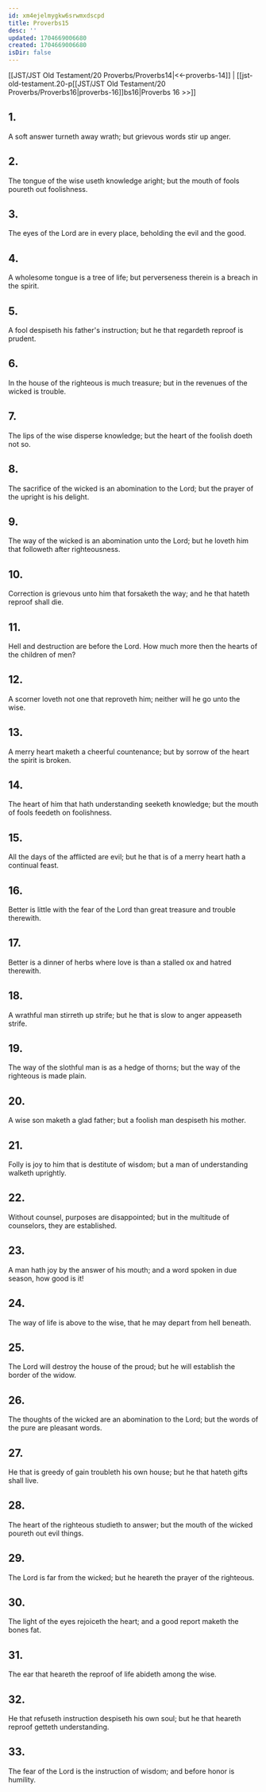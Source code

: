 ```yaml
---
id: xm4ejelmygkw6srwmxdscpd
title: Proverbs15
desc: ''
updated: 1704669006680
created: 1704669006680
isDir: false
---
```

[[JST/JST Old Testament/20 Proverbs/Proverbs14|<<-proverbs-14]] | [[jst-old-testament.20-p[[JST/JST Old Testament/20 Proverbs/Proverbs16|proverbs-16]]bs16|Proverbs 16 >>]]
## 1.
A soft answer turneth away wrath; but grievous words stir up anger.
## 2.
The tongue of the wise useth knowledge aright; but the mouth of fools poureth out foolishness.
## 3.
The eyes of the Lord are in every place, beholding the evil and the good.
## 4.
A wholesome tongue is a tree of life; but perverseness therein is a breach in the spirit.
## 5.
A fool despiseth his father\'s instruction; but he that regardeth reproof is prudent.
## 6.
In the house of the righteous is much treasure; but in the revenues of the wicked is trouble.
## 7.
The lips of the wise disperse knowledge; but the heart of the foolish doeth not so.
## 8.
The sacrifice of the wicked is an abomination to the Lord; but the prayer of the upright is his delight.
## 9.
The way of the wicked is an abomination unto the Lord; but he loveth him that followeth after righteousness.
## 10.
Correction is grievous unto him that forsaketh the way; and he that hateth reproof shall die.
## 11.
Hell and destruction are before the Lord. How much more then the hearts of the children of men?
## 12.
A scorner loveth not one that reproveth him; neither will he go unto the wise.
## 13.
A merry heart maketh a cheerful countenance; but by sorrow of the heart the spirit is broken.
## 14.
The heart of him that hath understanding seeketh knowledge; but the mouth of fools feedeth on foolishness.
## 15.
All the days of the afflicted are evil; but he that is of a merry heart hath a continual feast.
## 16.
Better is little with the fear of the Lord than great treasure and trouble therewith.
## 17.
Better is a dinner of herbs where love is than a stalled ox and hatred therewith.
## 18.
A wrathful man stirreth up strife; but he that is slow to anger appeaseth strife.
## 19.
The way of the slothful man is as a hedge of thorns; but the way of the righteous is made plain.
## 20.
A wise son maketh a glad father; but a foolish man despiseth his mother.
## 21.
Folly is joy to him that is destitute of wisdom; but a man of understanding walketh uprightly.
## 22.
Without counsel, purposes are disappointed; but in the multitude of counselors, they are established.
## 23.
A man hath joy by the answer of his mouth; and a word spoken in due season, how good is it!
## 24.
The way of life is above to the wise, that he may depart from hell beneath.
## 25.
The Lord will destroy the house of the proud; but he will establish the border of the widow.
## 26.
The thoughts of the wicked are an abomination to the Lord; but the words of the pure are pleasant words.
## 27.
He that is greedy of gain troubleth his own house; but he that hateth gifts shall live.
## 28.
The heart of the righteous studieth to answer; but the mouth of the wicked poureth out evil things.
## 29.
The Lord is far from the wicked; but he heareth the prayer of the righteous.
## 30.
The light of the eyes rejoiceth the heart; and a good report maketh the bones fat.
## 31.
The ear that heareth the reproof of life abideth among the wise.
## 32.
He that refuseth instruction despiseth his own soul; but he that heareth reproof getteth understanding.
## 33.
The fear of the Lord is the instruction of wisdom; and before honor is humility.

